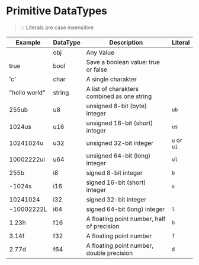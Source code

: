 # Primitive DataTypes

> 💡 Literals are case insensitive

| Example       | DataType | Description                                 | Literal     |
|---------------|----------|---------------------------------------------|-------------|
|               | obj      | Any Value                                   |             |
| true          | bool     | Save a boolean value: true or false         |             |
| 'c'           | char     | A single charakter                          |             |
| "hello world" | string   | A list of charakters combined as one string |             |
| 255ub         | u8       | unsigned 8-bit (byte) integer               | `ub`        |
| 1024us        | u16      | unsigned 16-bit (short) integer             | `us`        |
| 10241024u     | u32      | unsigned 32-bit integer                     | `u` or `ui` |
| 10002222ul    | u64      | unsigned 64-bit (long) integer              | `ul`        |
| 255b          | i8       | signed 8-bit integer                        | `b`         |
| -1024s        | i16      | signed 16-bit (short) integer               | `s`         |
| 10241024      | i32      | signed 32-bit integer                       |             |
| -10002222L    | i64      | signed 64-bit (long) integer                | `l`         |
| 1.23h         | f16      | A floating point number, half of precision  | `h`         |
| 3.14f         | f32      | A floating point number                     | `f`         |
| 2.77d         | f64      | A floating point number, double precision   | `d`         |

